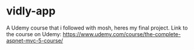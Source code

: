 # vidly-app
A Udemy course that i followed with mosh, heres my final project.
Link to the course on Udemy: 
https://www.udemy.com/course/the-complete-aspnet-mvc-5-course/
